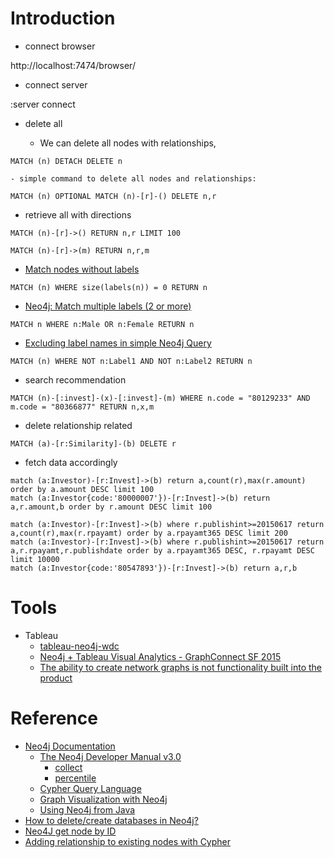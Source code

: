 # Introduction

- connect browser

 http://localhost:7474/browser/
 
- connect server

 :server connect
 
- delete all

    - We can delete all nodes with relationships,
    
```
MATCH (n) DETACH DELETE n
```

    - simple command to delete all nodes and relationships:
    
```
MATCH (n) OPTIONAL MATCH (n)-[r]-() DELETE n,r
```

- retrieve all with directions

```
MATCH (n)-[r]->() RETURN n,r LIMIT 100
```

```
MATCH (n)-[r]->(m) RETURN n,r,m
```

 - [Match nodes without labels](http://stackoverflow.com/questions/24247505/match-nodes-without-labels)
 
```
MATCH (n) WHERE size(labels(n)) = 0 RETURN n
```

 - [Neo4j: Match multiple labels (2 or more)](http://stackoverflow.com/questions/20003769/neo4j-match-multiple-labels-2-or-more)
 
```
MATCH n WHERE n:Male OR n:Female RETURN n
```

 - [Excluding label names in simple Neo4j Query](http://stackoverflow.com/questions/32817075/excluding-label-names-in-simple-neo4j-query)

```
MATCH (n) WHERE NOT n:Label1 AND NOT n:Label2 RETURN n
```

 - search recommendation

```
MATCH (n)-[:invest]-(x)-[:invest]-(m) WHERE n.code = "80129233" AND m.code = "80366877" RETURN n,x,m
```

 - delete relationship related
 
```
MATCH (a)-[r:Similarity]-(b) DELETE r
```

 - fetch data accordingly
 
```
match (a:Investor)-[r:Invest]->(b) return a,count(r),max(r.amount) order by a.amount DESC limit 100
match (a:Investor{code:'80000007'})-[r:Invest]->(b) return a,r.amount,b order by r.amount DESC limit 100
```

```
match (a:Investor)-[r:Invest]->(b) where r.publishint>=20150617 return a,count(r),max(r.rpayamt) order by a.rpayamt365 DESC limit 200
match (a:Investor)-[r:Invest]->(b) where r.publishint>=20150617 return a,r.rpayamt,r.publishdate order by a.rpayamt365 DESC, r.rpayamt DESC limit 10000
match (a:Investor{code:'80547893'})-[r:Invest]->(b) return a,r,b
```

# Tools

 - Tableau
    - [tableau-neo4j-wdc](https://github.com/ralfbecher/tableau-neo4j-wdc/blob/master/docu/Neo4jWdc-Docu.pdf)
    - [Neo4j + Tableau Visual Analytics - GraphConnect SF 2015](http://www.slideshare.net/neo4j/neo4j-tableau-visual-analytics-graphconnect-sf-2015)
    - [The ability to create network graphs is not functionality built into the product](http://kb.tableau.com/articles/issue/creating-network-graph?lang=zh-cn)
    
# Reference

 - [Neo4j Documentation](http://neo4j.com/docs/) 
     - [The Neo4j Developer Manual v3.0](http://neo4j.com/docs/developer-manual/current/)
        - [collect](http://www.ttlsa.com/nosql/how-to-neo4j-cypher-query-language/)
        - [percentile](http://www.2cto.com/database/201210/162822.html)
     - [Cypher Query Language](http://neo4j.com/docs/developer-manual/current/#cypher-query-lang)
     - [Graph Visualization with Neo4j](http://neo4j.com/graph-visualization-neo4j/)
     - [Using Neo4j from Java](http://neo4j.com/developer/java/)
 - [How to delete/create databases in Neo4j?](http://stackoverflow.com/questions/4498523/how-to-delete-create-databases-in-neo4j)
 - [Neo4J get node by ID](http://stackoverflow.com/questions/22369520/neo4j-get-node-by-id)
 - [Adding relationship to existing nodes with Cypher](http://stackoverflow.com/questions/20456002/adding-relationship-to-existing-nodes-with-cypher)